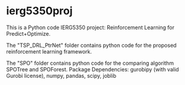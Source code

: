 # ierg5350proj

This is a Python code IERG5350 project: Reinforcement Learning for Predict+Optimize.

The "TSP_DRL_PtrNet" folder contains python code for the proposed reinforcement learning framework.

The "SPO" folder contains python code for the comparing algorithm SPOTree and SPOForest.
Package Dependencies: gurobipy (with valid Gurobi license), numpy, pandas, scipy, joblib
